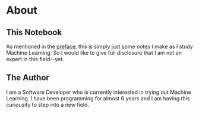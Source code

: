 # About

## This Notebook

As mentioned in the [preface](/readme.md), this is simply just some notes I make as I study Machine Learning. So I would like to give full disclosure that I am not an expert in this field--yet. 

## The Author

I am a Software Developer who is currently interested in trying out Machine Learning. I have been programming for almost 6 years and I am having this curiousity to step into a new field.

